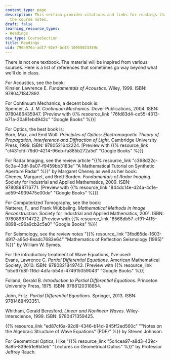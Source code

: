 ```yaml
---
content_type: page
description: This section provides citations and links for readings that supplement
  the course notes.
draft: false
learning_resource_types:
- Readings
ocw_type: CourseSection
title: Readings
uid: 790a976a-ad17-92e7-bc48-10055023359c
---
```

There is not one textbook. The material will be inspired from various sources. Here is a list of references that sometimes go way beyond what we'll do in class.

For Acoustics, see the book:   
Kinsler, Lawrence E. *Fundamentals of Acoustics*. Wiley, 1999. ISBN: 9780471847892.

For Continuum Mechanics, a decent book is:   
Spencer, A. J. M. *Continuum Mechanics*. Dover Publications, 2004. ISBN: 9780486435947. \[Preview with {{% resource_link "76fd83d4-ce55-4313-b71a-30a81ebd942c" "Google Books" %}}\]

For Optics, the best book is:   
Born, Max, and Emil Wolf. *Principles of Optics: Electromagnetic Theory of Propagation, Interference and Diffraction of Light*. Cambridge University Press, 1999. ISBN: 9780521642224. \[Preview with {{% resource_link "cf431cfd-79d0-4214-96eb-fa885b272a5d" "Google Books" %}}\]

For Radar Imaging, see the review article "{{% resource_link "c368d22c-6c3a-43df-9a07-f9459bb3183e" "A Mathematical Tutorial on Synthetic Aperture Radar" %}}" by Margaret Cheney as well as her book:   
Cheney, Margaret, and Brett Borden. *Fundamentals of Radar Imaging*. Society for Industrial and Applied Mathematics, 2009. ISBN: 9780898716771. \[Preview with {{% resource_link "844dc14e-d24a-4c1e-ad59-4939475e00de" "Google Books" %}}\]

For Computerized Tomography, see the book:   
Natterer, F., and Frank Wübbeling. *Mathematical Methods in Image Reconstruction*. Society for Industrial and Applied Mathematics, 2001. ISBN: 9780898714722. \[Preview with {{% resource_link "8568db57-cf91-4f15-8898-c96a9cb2c5a0" "Google Books" %}}\]

For Seismology, see the review notes "{{% resource_link "3fbd65de-1603-4917-a95d-8eadc7682e64" "Mathematics of Reflection Seismology (1995)" %}}" by William W. Symes.

For the introductory treatment of Wave Equations, I've used:   
Evans, Lawrence C. *Partial Differential Equations*. American Mathematical Society, 2010. ISBN: 9780821849743. \[Preview with {{% resource_link "b5d67b8f-116d-4dfa-b54d-474915059043" "Google Books" %}}\]

Folland, Gerald B. *Introduction to Partial Differential Equations*. Princeton University Press, 1975. ISBN: 9788120318854.

John, Fritz. *Partial Differential Equations*. Springer, 2013. ISBN: 9781468493351.

Whitham, Gerald Beresford. *Linear and Nonlinear Waves*. Wiley-Interscience, 1999. ISBN: 9780471359425.

{{% resource_link "ed87cf6a-92d8-4346-b14d-945ff2ed560c" "\"Notes on the Algebraic Structure of Wave Equations\" (PDF)" %}} by Steven Johnson.

For Geometrical Optics, I like "{{% resource_link "5c4cea97-a8d3-439c-8a85-839e51e9b0eb" "Lectures on Geometrical Optics" %}}" by Professor Jeffrey Rauch.
